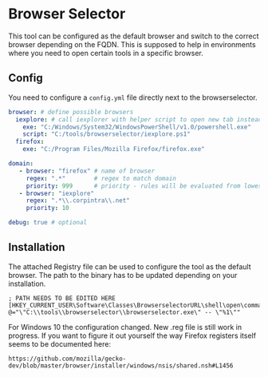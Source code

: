 # Browser Selector

This tool can be configured as the default browser and switch to the correct browser depending on the FQDN. This is supposed to help in environments where you need to open certain tools in a specific browser.

## Config

You need to configure a `config.yml` file directly next to the browserselector.

```yaml
browser: # define possible browsers
  iexplore: # call iexplorer with helper script to open new tab instead of new window
    exe: "C:/Windows/System32/WindowsPowerShell/v1.0/powershell.exe"
    script: "C:/tools/browserselector/iexplore.ps1"
  firefox:
    exe: "C:/Program Files/Mozilla Firefox/firefox.exe"

domain:
   - browser: "firefox" # name of browser
     regex: ".*"        # regex to match domain
     priority: 999      # priority - rules will be evaluated from lowest to highest
   - browser: "iexplore"
     regex: ".*\\.corpintra\\.net"
     priority: 10

debug: true # optional
```

## Installation

The attached Registry file can be used to configure the tool as the default browser. The path to the binary has to be updated depending on your installation.

```
; PATH NEEDS TO BE EDITED HERE
[HKEY_CURRENT_USER\Software\Classes\BrowserselectorURL\shell\open\command]
@="\"C:\\tools\\browserselector\\browserselector.exe\" -- \"%1\""
```

For Windows 10 the configuration changed. New .reg file is still work in progress. If you want to figure it out yourself the way Firefox registers itself seems to be documented here:

`https://github.com/mozilla/gecko-dev/blob/master/browser/installer/windows/nsis/shared.nsh#L1456`

